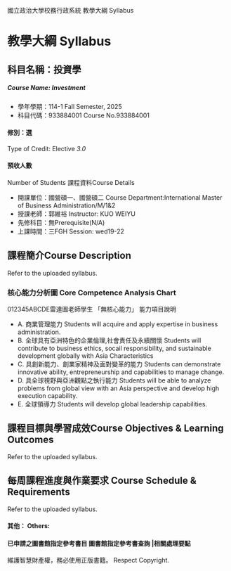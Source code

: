 國立政治大學校務行政系統 教學大綱 Syllabus
# 教學大綱 Syllabus
##  科目名稱：投資學
#####  Course Name: Investment
  * 學年學期：114-1 Fall Semester, 2025 
  * 科目代碼：933884001 Course No.933884001
#### 修別：選
Type of Credit: Elective 
_3.0_
#### 預收人數
Number of Students
課程資料Course Details
  * 開課單位：國營碩一、國營碩二 Course Department:International Master of Business Administration/M/1&2 
  * 授課老師：郭維裕 Instructor: KUO WEIYU 
  * 先修科目：無Prerequisite(N/A)
  * 上課時間：三FGH Session: wed19-22
##  課程簡介Course Description
Refer to the uploaded syllabus.
###  核心能力分析圖 Core Competence Analysis Chart
012345ABCDE雷達圖老師學生
「無核心能力」 
能力項目說明
  * A. 商業管理能力 Students will acquire and apply expertise in business administration.
  * B. 全球具有亞洲特色的企業倫理,社會責任及永續關懷 Students will contribute to business ethics, socail responsibility, and sustainable development globally with Asia Characteristics
  * C. 具創新能力、創業家精神及面對變革的能力 Students can demonstrate innovative ability, entrepreneurship and capabilities to manage change.
  * D. 具全球視野與亞洲觀點之執行能力 Students will be able to analyze problems from global view with an Asia perspective and develop high execution capability.
  * E. 全球領導力 Students will develop global leadership capabilities.
##  課程目標與學習成效Course Objectives & Learning Outcomes 
Refer to the uploaded syllabus.
##  每周課程進度與作業要求 Course Schedule & Requirements
Refer to the uploaded syllabus.
####  其他： Others:
####  已申請之圖書館指定參考書目  圖書館指定參考書查詢 |相關處理要點
維護智慧財產權，務必使用正版書籍。 Respect Copyright.